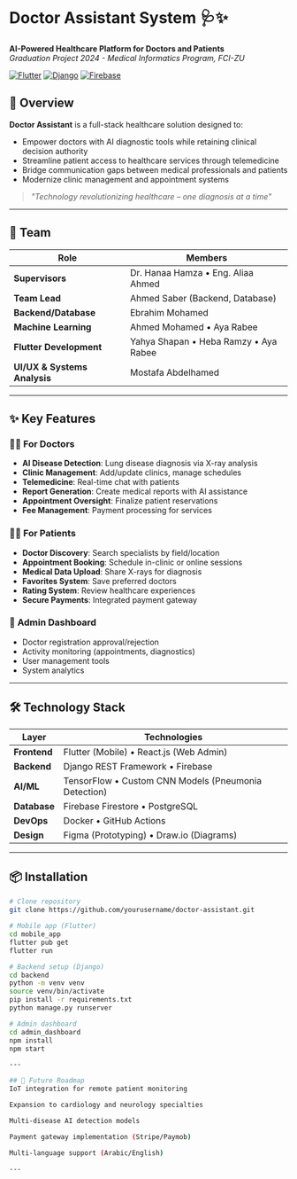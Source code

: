 # Doctor Assistant System 🩺✨  
**AI-Powered Healthcare Platform for Doctors and Patients**  
*Graduation Project 2024 - Medical Informatics Program, FCI-ZU*

[![Flutter](https://img.shields.io/badge/Flutter-02569B?logo=flutter)](https://flutter.dev)
[![Django](https://img.shields.io/badge/Django-092E20?logo=django)](https://www.djangoproject.com)
[![Firebase](https://img.shields.io/badge/Firebase-FFCA28?logo=firebase)](https://firebase.google.com)

## 🌟 Overview
**Doctor Assistant** is a full-stack healthcare solution designed to:
- Empower doctors with AI diagnostic tools while retaining clinical decision authority
- Streamline patient access to healthcare services through telemedicine
- Bridge communication gaps between medical professionals and patients
- Modernize clinic management and appointment systems

> *"Technology revolutionizing healthcare – one diagnosis at a time"*

---

## 👥 Team
| Role | Members |
|------|---------|
| **Supervisors** | Dr. Hanaa Hamza • Eng. Aliaa Ahmed |
| **Team Lead** | Ahmed Saber (Backend, Database) |
| **Backend/Database** | Ebrahim Mohamed |
| **Machine Learning** | Ahmed Mohamed • Aya Rabee |
| **Flutter Development** | Yahya Shapan • Heba Ramzy • Aya Rabee |
| **UI/UX & Systems Analysis** | Mostafa Abdelhamed |

---

## ✨ Key Features
### 👨‍⚕️ **For Doctors**
- **AI Disease Detection**: Lung disease diagnosis via X-ray analysis
- **Clinic Management**: Add/update clinics, manage schedules
- **Telemedicine**: Real-time chat with patients
- **Report Generation**: Create medical reports with AI assistance
- **Appointment Oversight**: Finalize patient reservations
- **Fee Management**: Payment processing for services

### 👩‍⚕️ **For Patients**
- **Doctor Discovery**: Search specialists by field/location
- **Appointment Booking**: Schedule in-clinic or online sessions
- **Medical Data Upload**: Share X-rays for diagnosis
- **Favorites System**: Save preferred doctors
- **Rating System**: Review healthcare experiences
- **Secure Payments**: Integrated payment gateway

### 👑 **Admin Dashboard**
- Doctor registration approval/rejection
- Activity monitoring (appointments, diagnostics)
- User management tools
- System analytics

---

## 🛠️ Technology Stack
| Layer | Technologies |
|-------|--------------|
| **Frontend** | Flutter (Mobile) • React.js (Web Admin) |
| **Backend** | Django REST Framework • Firebase |
| **AI/ML** | TensorFlow • Custom CNN Models (Pneumonia Detection) |
| **Database** | Firebase Firestore • PostgreSQL |
| **DevOps** | Docker • GitHub Actions |
| **Design** | Figma (Prototyping) • Draw.io (Diagrams) |

---

## 📦 Installation
```bash
# Clone repository
git clone https://github.com/yourusername/doctor-assistant.git

# Mobile app (Flutter)
cd mobile_app
flutter pub get
flutter run

# Backend setup (Django)
cd backend
python -m venv venv
source venv/bin/activate
pip install -r requirements.txt
python manage.py runserver

# Admin dashboard
cd admin_dashboard
npm install
npm start

---

## 🚀 Future Roadmap
IoT integration for remote patient monitoring

Expansion to cardiology and neurology specialties

Multi-disease AI detection models

Payment gateway implementation (Stripe/Paymob)

Multi-language support (Arabic/English)

---
